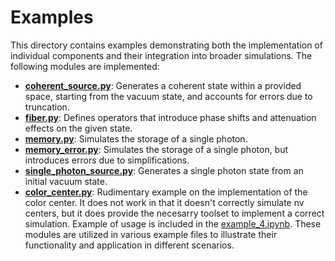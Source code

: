 # Examples #

This directory contains examples demonstrating both the implementation of individual components and their integration into broader simulations. The following modules are implemented:

- **[coherent_source.py](./coherent_source.py)**: Generates a coherent state within a provided space, starting from the vacuum state, and accounts for errors due to truncation.
- **[fiber.py](./fiber.py)**: Defines operators that introduce phase shifts and attenuation effects on the given state.
- **[memory.py](./memory.py)**: Simulates the storage of a single photon.
- **[memory_error.py](./memory_error.py)**: Simulates the storage of a single photon, but introduces errors due to simplifications.
- **[single_photon_source.py](./single_photon_source.py)**: Generates a single photon state from an initial vacuum state.
- **[color_center.py](./color_center.py)**: Rudimentary example on the implementation of the color center. It does not work in that it doesn't correctly simulate nv centers, but it does provide the necesarry toolset to implement a correct simulation. Example of usage is included in the [example_4.ipynb](./example_4.ipynb).
These modules are utilized in various example files to illustrate their functionality and application in different scenarios.
